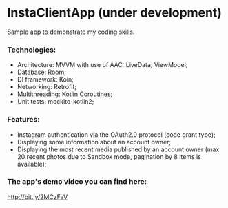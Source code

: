 # InstaClientApp (under development)
Sample app to demonstrate my coding skills. 

### Technologies:
- Architecture: MVVM with use of  AAC: LiveData, ViewModel;
- Database: Room;
- DI framework: Koin;
- Networking: Retrofit;
- Multithreading: Kotlin Coroutines;
- Unit tests: mockito-kotlin2;

### Features:
- Instagram authentication via the  OAuth2.0 protocol (code grant type);
- Displaying some information about an account owner;
- Displaying the most recent media published by an account owner (max 20 recent photos due to Sandbox mode, pagination by 8 items is available);

### The app's demo video you can find here: 
http://bit.ly/2MCzFaV
